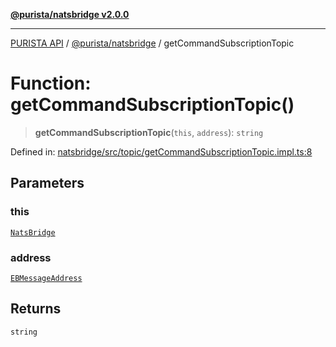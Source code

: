 [**@purista/natsbridge v2.0.0**](../README.md)

***

[PURISTA API](../../../packages.md) / [@purista/natsbridge](../README.md) / getCommandSubscriptionTopic

# Function: getCommandSubscriptionTopic()

> **getCommandSubscriptionTopic**(`this`, `address`): `string`

Defined in: [natsbridge/src/topic/getCommandSubscriptionTopic.impl.ts:8](https://github.com/puristajs/purista/blob/master/packages/natsbridge/src/topic/getCommandSubscriptionTopic.impl.ts#L8)

## Parameters

### this

[`NatsBridge`](../classes/NatsBridge.md)

### address

[`EBMessageAddress`](../../core/type-aliases/EBMessageAddress.md)

## Returns

`string`
